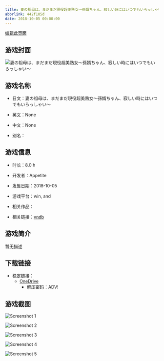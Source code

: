 ```yaml
---
title: 妻の祖母は、まだまだ現役超美熟女～孫婿ちゃん、寂しい時にはいつでもいらっしゃい～
abbrlink: 442f105d
date: 2018-10-05 00:00:00
---
```

[编辑此页面](https://github.com/ACG-3/ADV3-source/blob/main/source/_posts/games/%E5%A6%BB%E3%81%AE%E7%A5%96%E6%AF%8D%E3%81%AF%E3%80%81%E3%81%BE%E3%81%A0%E3%81%BE%E3%81%A0%E7%8F%BE%E5%BD%B9%E8%B6%85%E7%BE%8E%E7%86%9F%E5%A5%B3%EF%BD%9E%E5%AD%AB%E5%A9%BF%E3%81%A1%E3%82%83%E3%82%93%E3%80%81%E5%AF%82%E3%81%97%E3%81%84%E6%99%82%E3%81%AB%E3%81%AF%E3%81%84%E3%81%A4%E3%81%A7%E3%82%82%E3%81%84%E3%82%89%E3%81%A3%E3%81%97%E3%82%83%E3%81%84%EF%BD%9E.md)

## 游戏封面

![妻の祖母は、まだまだ現役超美熟女～孫婿ちゃん、寂しい時にはいつでもいらっしゃい～](https://pan.timero.xyz/d/onedrive/img_lib_001/%E5%A6%BB%E3%81%AE%E7%A5%96%E6%AF%8D%E3%81%AF%E3%80%81%E3%81%BE%E3%81%A0%E3%81%BE%E3%81%A0%E7%8F%BE%E5%BD%B9%E8%B6%85%E7%BE%8E%E7%86%9F%E5%A5%B3%EF%BD%9E%E5%AD%AB%E5%A9%BF%E3%81%A1%E3%82%83%E3%82%93%E3%80%81%E5%AF%82%E3%81%97%E3%81%84%E6%99%82%E3%81%AB%E3%81%AF%E3%81%84%E3%81%A4%E3%81%A7%E3%82%82%E3%81%84%E3%82%89%E3%81%A3%E3%81%97%E3%82%83%E3%81%84%EF%BD%9E_cover.avif)


## 游戏名称

- 日文：妻の祖母は、まだまだ現役超美熟女～孫婿ちゃん、寂しい時にはいつでもいらっしゃい～
- 英文：None
- 中文：None

- 别名：


## 游戏信息

- 时长：8.0 h
- 开发者：Appetite
- 发售日期：2018-10-05
- 游戏平台：win, and
- 相关作品：

- 相关链接：[vndb](https://vndb.org/v24213)


## 游戏简介

暂无描述


## 下载链接

- 稳定链接：
    - [OneDrive](https://pan.timero.xyz/onedrive/adv_lib_001/%E5%A6%BB%E3%81%AE%E7%A5%96%E6%AF%8D%E3%81%AF%E3%80%81%E3%81%BE%E3%81%A0%E3%81%BE%E3%81%A0%E7%8F%BE%E5%BD%B9%E8%B6%85%E7%BE%8E%E7%86%9F%E5%A5%B3%EF%BD%9E%E5%AD%AB%E5%A9%BF%E3%81%A1%E3%82%83%E3%82%93%E3%80%81%E5%AF%82%E3%81%97%E3%81%84%E6%99%82%E3%81%AB%E3%81%AF%E3%81%84%E3%81%A4%E3%81%A7%E3%82%82%E3%81%84%E3%82%89%E3%81%A3%E3%81%97%E3%82%83%E3%81%84%EF%BD%9E)
        - 解压密码：ADV!



## 游戏截图


![Screenshot 1](https://pan.timero.xyz/d/onedrive/img_lib_001/%E5%A6%BB%E3%81%AE%E7%A5%96%E6%AF%8D%E3%81%AF%E3%80%81%E3%81%BE%E3%81%A0%E3%81%BE%E3%81%A0%E7%8F%BE%E5%BD%B9%E8%B6%85%E7%BE%8E%E7%86%9F%E5%A5%B3%EF%BD%9E%E5%AD%AB%E5%A9%BF%E3%81%A1%E3%82%83%E3%82%93%E3%80%81%E5%AF%82%E3%81%97%E3%81%84%E6%99%82%E3%81%AB%E3%81%AF%E3%81%84%E3%81%A4%E3%81%A7%E3%82%82%E3%81%84%E3%82%89%E3%81%A3%E3%81%97%E3%82%83%E3%81%84%EF%BD%9E_Screenshot_1.avif)

![Screenshot 2](https://pan.timero.xyz/d/onedrive/img_lib_001/%E5%A6%BB%E3%81%AE%E7%A5%96%E6%AF%8D%E3%81%AF%E3%80%81%E3%81%BE%E3%81%A0%E3%81%BE%E3%81%A0%E7%8F%BE%E5%BD%B9%E8%B6%85%E7%BE%8E%E7%86%9F%E5%A5%B3%EF%BD%9E%E5%AD%AB%E5%A9%BF%E3%81%A1%E3%82%83%E3%82%93%E3%80%81%E5%AF%82%E3%81%97%E3%81%84%E6%99%82%E3%81%AB%E3%81%AF%E3%81%84%E3%81%A4%E3%81%A7%E3%82%82%E3%81%84%E3%82%89%E3%81%A3%E3%81%97%E3%82%83%E3%81%84%EF%BD%9E_Screenshot_2.avif)

![Screenshot 3](https://pan.timero.xyz/d/onedrive/img_lib_001/%E5%A6%BB%E3%81%AE%E7%A5%96%E6%AF%8D%E3%81%AF%E3%80%81%E3%81%BE%E3%81%A0%E3%81%BE%E3%81%A0%E7%8F%BE%E5%BD%B9%E8%B6%85%E7%BE%8E%E7%86%9F%E5%A5%B3%EF%BD%9E%E5%AD%AB%E5%A9%BF%E3%81%A1%E3%82%83%E3%82%93%E3%80%81%E5%AF%82%E3%81%97%E3%81%84%E6%99%82%E3%81%AB%E3%81%AF%E3%81%84%E3%81%A4%E3%81%A7%E3%82%82%E3%81%84%E3%82%89%E3%81%A3%E3%81%97%E3%82%83%E3%81%84%EF%BD%9E_Screenshot_3.avif)

![Screenshot 4](https://pan.timero.xyz/d/onedrive/img_lib_001/%E5%A6%BB%E3%81%AE%E7%A5%96%E6%AF%8D%E3%81%AF%E3%80%81%E3%81%BE%E3%81%A0%E3%81%BE%E3%81%A0%E7%8F%BE%E5%BD%B9%E8%B6%85%E7%BE%8E%E7%86%9F%E5%A5%B3%EF%BD%9E%E5%AD%AB%E5%A9%BF%E3%81%A1%E3%82%83%E3%82%93%E3%80%81%E5%AF%82%E3%81%97%E3%81%84%E6%99%82%E3%81%AB%E3%81%AF%E3%81%84%E3%81%A4%E3%81%A7%E3%82%82%E3%81%84%E3%82%89%E3%81%A3%E3%81%97%E3%82%83%E3%81%84%EF%BD%9E_Screenshot_4.avif)

![Screenshot 5](https://pan.timero.xyz/d/onedrive/img_lib_001/%E5%A6%BB%E3%81%AE%E7%A5%96%E6%AF%8D%E3%81%AF%E3%80%81%E3%81%BE%E3%81%A0%E3%81%BE%E3%81%A0%E7%8F%BE%E5%BD%B9%E8%B6%85%E7%BE%8E%E7%86%9F%E5%A5%B3%EF%BD%9E%E5%AD%AB%E5%A9%BF%E3%81%A1%E3%82%83%E3%82%93%E3%80%81%E5%AF%82%E3%81%97%E3%81%84%E6%99%82%E3%81%AB%E3%81%AF%E3%81%84%E3%81%A4%E3%81%A7%E3%82%82%E3%81%84%E3%82%89%E3%81%A3%E3%81%97%E3%82%83%E3%81%84%EF%BD%9E_Screenshot_5.avif)

